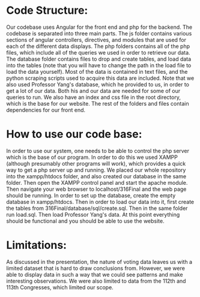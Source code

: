 # Code Structure: 

Our codebase uses Angular for the front end and php for the backend. The codebase is separated into three main parts. 
The js folder contains various sections of angular controllers, directives, and modules that are used for each of the different data displays.
The php folders contains all of the php files, which include all of the queries we used in order to retrieve our data.
The database folder contains files to drop and create tables, and load data into the tables (note that you will have to change the path in the load file to load the data yourself). Most of the data is contained in text files, and the python scraping scripts used to acquire this data are included.
Note that we also used Professor Yang's database, which he provided to us, in order to get a lot of our data. Both his and our data are needed for some of our queries to run.
We also have an index and css file in the root directory, which is the base for our website.
The rest of the folders and files contain dependencies for our front end.

# How to use our code base:

In order to use our system, one needs to be able to control the php server which is the base of our program. In order to do this we used XAMPP (although presumably other programs will work), which provides a quick way to get a php server up and running. We placed our whole repository into the xampp/htdocs folder, and also created our database in the same folder. Then open the XAMPP control panel and start the apache module. Then navigate your web browser to localhost/316Final and the web page should be running.
In order to set up the database, create the empty database in xampp/htdocs. Then in order to load our data into it, first create the tables from 316Final/database/sql/create.sql. Then in the same folder run load.sql. Then load Professor Yang's data. At this point everything should be functional and you should be able to use the website.

# Limitations:

As discussed in the presentation, the nature of voting data leaves us with a limited dataset that is hard to draw conclusions from. However, we were able to display data in such a way that we could see patterns and make interesting observations. We were also limited to data from the 112th and 113th Congresses, which limited our scope.
